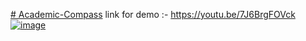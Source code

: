 [# Academic-Compass](https://youtu.be/7J6BrgFOVck)
link for demo :- https://youtu.be/7J6BrgFOVck
[![image](https://github.com/KUNJ1311/Academic-Compass/assets/74526794/83047053-ce60-456e-8c60-13a66d6ad591)](https://youtu.be/7J6BrgFOVck)
